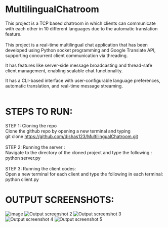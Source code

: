 # MultilingualChatroom <br>
This project is a TCP based chatroom in which clients can communicate with each other in 10 different languages due to the automatic translation feature. <br>
<br>
This project is a real-time multilingual chat application that has been developed using Python socket programming and Google Translate API, supporting concurrent client communication via threading.<br>

It has features like server-side message broadcasting and thread-safe client management, enabling scalable chat functionality.<br>

It has a CLI-based interface with user-configurable language preferences, automatic translation, and real-time message streaming.<br>
<br>
# STEPS TO RUN: <br>
STEP 1: Cloning the repo<br>
Clone the github repo by opening a new terminal and typing <br>
git clone https://github.com/dishas123/MultilingualChatroom.git <br>
<br>
STEP 2: Running the server : <br>
Navigate to the directory of the cloned project and type the following : <br>
python server.py <br>
<br>
STEP 3: Running the client codes: <br>
Open a new terminal for each client and type the following in each terminal: <br>
python client.py
<br>
# OUTPUT SCREENSHOTS:
![image](https://github.com/user-attachments/assets/8fe07b24-7781-4975-b8f7-6d6b552ce21d)
![Output screenshot 2](https://github.com/user-attachments/assets/a1b7d2eb-b159-49e0-8845-25909b7e8b1a)
![Output screenshot 3](https://github.com/user-attachments/assets/33b08c47-24d1-49b7-bc8e-fa9bb6ba1345)
![Output screenshot 4](https://github.com/user-attachments/assets/7e6e3d8b-f961-474a-ab4c-df121cf6bf82)
![Output screenshot 5](https://github.com/user-attachments/assets/735cba01-97f3-4d67-b395-2feea4e5214d)






